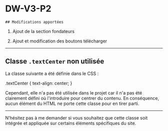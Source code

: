 # DW-V3-P2
    
    ## Modifications apportées

1. Ajout de la section fondateurs

2. Ajout et modification des boutons télécharger

---

## Classe `.textCenter` non utilisée

La classe suivante a été définie dans le CSS : 

.textCenter {
text-align: center;
}


Cependant, elle n'a pas été utilisée dans le projet car il n'a pas été clairement défini où l'introduire pour centrer du contenu. En conséquence, aucun élément du HTML ne porte cette classe pour en tirer parti.

---

N'hésitez pas à me demander si vous souhaitez que cette classe soit intégrée et appliquée sur certains éléments spécifiques du site.
